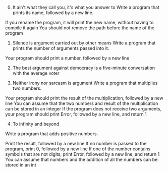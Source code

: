 0. It ain't what they call you, it's what you answer to
Write a program that prints its name, followed by a new line.

If you rename the program, it will print the new name, without
having to compile it again
You should not remove the path before the name of the program

1. Silence is argument carried out by other means
Write a program that prints the number of arguments passed into it.

Your program should print a number, followed by a new line

2. The best argument against democracy is a five-minute conversation
with the average voter

3. Neither irony nor sarcasm is argument
Write a program that multiplies two numbers.

Your program should print the result of the multiplication, followed by
a new line
You can assume that the two numbers and result of the multiplication can be
stored in an integer
If the program does not receive two arguments, your program should print Error,
followed by a new line, and return 1

4. To infinity and beyond

Write a program that adds positive numbers.

Print the result, followed by a new line
If no number is passed to the program, print 0, followed by a new line
If one of the number contains symbols that are not digits, print Error,
followed by a new line, and return 1
You can assume that numbers and the addition of all the numbers can
be stored in an int

